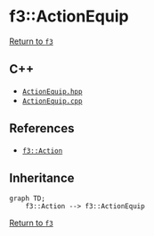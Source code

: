 # f3::ActionEquip

[Return to `f3`](/docs/f3.md)

## C++

- [`ActionEquip.hpp`](/c++/include/ActionEquip.hpp)
- [`ActionEquip.cpp`](/c++/source/ActionEquip.cpp)

## References

- [`f3::Action`](/docs/f3/Action.md)

## Inheritance

```mermaid
graph TD;
    f3::Action --> f3::ActionEquip
```

[Return to `f3`](/docs/f3.md)